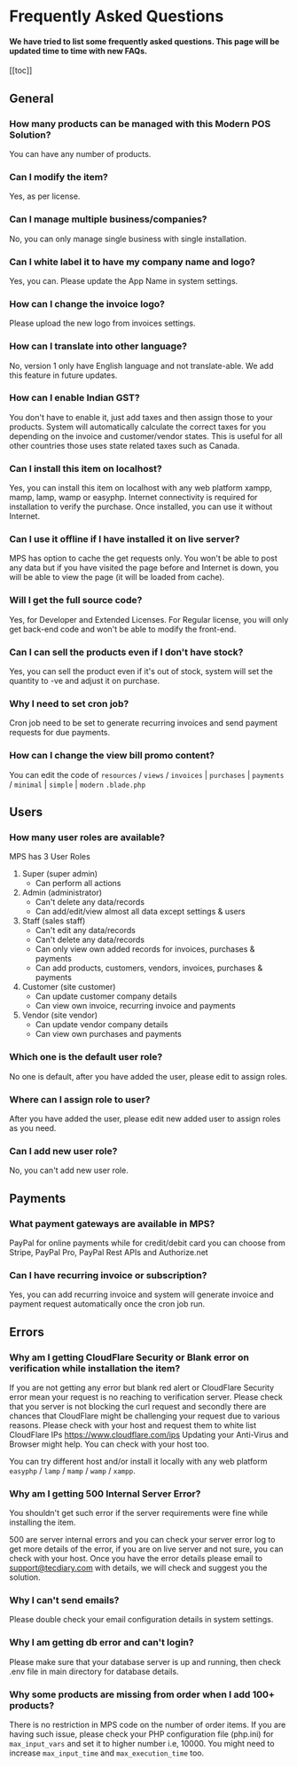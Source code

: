 # Frequently Asked Questions

#### We have tried to list some frequently asked questions. This page will be updated time to time with new FAQs.

[[toc]]

## General

### How many products can be managed with this Modern POS Solution?

You can have any number of products.

### Can I modify the item?

Yes, as per license.

### Can I manage multiple business/companies?

No, you can only manage single business with single installation.

### Can I white label it to have my company name and logo?

Yes, you can. Please update the App Name in system settings.

### How can I change the invoice logo?

Please upload the new logo from invoices settings.

### How can I translate into other language?

No, version 1 only have English language and not translate-able. We add this feature in future updates.

### How can I enable Indian GST?

You don't have to enable it, just add taxes and then assign those to your products. System will automatically calculate the correct taxes for you depending on the invoice and customer/vendor states. This is useful for all other countries those uses state related taxes such as Canada.

### Can I install this item on localhost?

Yes, you can install this item on localhost with any web platform xampp, mamp, lamp, wamp or easyphp. Internet connectivity is required for installation to verify the purchase. Once installed, you can use it without Internet.

### Can I use it offline if I have installed it on live server?

MPS has option to cache the get requests only. You won't be able to post any data but if you have visited the page before and Internet is down, you will be able to view the page (it will be loaded from cache).

### Will I get the full source code?

Yes, for Developer and Extended Licenses. For Regular license, you will only get back-end code and won't be able to modify the front-end.

### Can I can sell the products even if I don't have stock?

Yes, you can sell the product even if it's out of stock, system will set the quantity to -ve and adjust it on purchase.

### Why I need to set cron job?

Cron job need to be set to generate recurring invoices and send payment requests for due payments.

### How can I change the view bill promo content?

You can edit the code of `resources` / `views` / `invoices` | `purchases` | `payments` / `minimal` | `simple` | `modern` `.blade.php`

## Users

### How many user roles are available?

MPS has 3 User Roles

1.  Super (super admin)
    -   Can perform all actions
2.  Admin (administrator)
    -   Can't delete any data/records
    -   Can add/edit/view almost all data except settings & users
3.  Staff (sales staff)
    -   Can't edit any data/records
    -   Can't delete any data/records
    -   Can only view own added records for invoices, purchases & payments
    -   Can add products, customers, vendors, invoices, purchases & payments
4.  Customer (site customer)
    -   Can update customer company details
    -   Can view own invoice, recurring invoice and payments
5.  Vendor (site vendor)
    -   Can update vendor company details
    -   Can view own purchases and payments

### Which one is the default user role?

No one is default, after you have added the user, please edit to assign roles.

### Where can I assign role to user?

After you have added the user, please edit new added user to assign roles as you need.

### Can I add new user role?

No, you can't add new user role.

## Payments

### What payment gateways are available in MPS?

PayPal for online payments while for credit/debit card you can choose from Stripe, PayPal Pro, PayPal Rest APIs and Authorize.net

### Can I have recurring invoice or subscription?

Yes, you can add recurring invoice and system will generate invoice and payment request automatically once the cron job run.

## Errors

### Why am I getting CloudFlare Security or Blank error on verification while installation the item?

If you are not getting any error but blank red alert or CloudFlare Security error mean your request is no reaching to verification server. Please check that you server is not blocking the curl request and secondly there are chances that CloudFlare might be challenging your request due to various reasons. Please check with your host and request them to white list CloudFlare IPs https://www.cloudflare.com/ips Updating your Anti-Virus and Browser might help. You can check with your host too.

You can try different host and/or install it locally with any web platform `easyphp` / `lamp` / `mamp` / `wamp` / `xampp`.

### Why am I getting 500 Internal Server Error?

You shouldn't get such error if the server requirements were fine while installing the item.

500 are server internal errors and you can check your server error log to get more details of the error, if you are on live server and not sure, you
can check with your host. Once you have the error details please email to support@tecdiary.com with details, we will check and suggest you the solution.

### Why I can't send emails?

Please double check your email configuration details in system settings.

### Why I am getting db error and can't login?

Please make sure that your database server is up and running, then check .env file in main directory for database details.

### Why some products are missing from order when I add 100+ products?

There is no restriction in MPS code on the number of order items. If you are having such issue, please check your PHP configuration file (php.ini) for `max_input_vars` and set it to higher number i.e, 10000. You might need to increase `max_input_time` and `max_execution_time` too.
